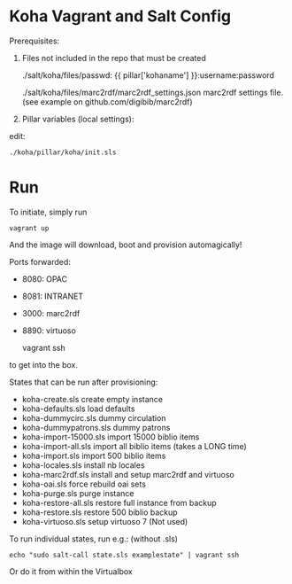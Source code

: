 Koha Vagrant and Salt Config
==========

Prerequisites:

1. Files not included in the repo that must be created

    ./salt/koha/files/passwd:
    {{ pillar['kohaname'] }}:username:password

    ./salt/koha/files/marc2rdf/marc2rdf_settings.json
    marc2rdf settings file. (see example on github.com/digibib/marc2rdf)

2. Pillar variables (local settings):

edit:

    ./koha/pillar/koha/init.sls


Run
===

To initiate, simply run 

    vagrant up

And the image will download, boot and provision automagically!

Ports forwarded:

* 8080: OPAC
* 8081: INTRANET
* 3000: marc2rdf
* 8890: virtuoso

    vagrant ssh

to get into the box.


States that can be run after provisioning:

* koha-create.sls        create empty instance
* koha-defaults.sls      load defaults
* koha-dummycirc.sls     dummy circulation
* koha-dummypatrons.sls  dummy patrons
* koha-import-15000.sls  import 15000 biblio items
* koha-import-all.sls    import all biblio items (takes a LONG time) 
* koha-import.sls        import 500 biblio items
* koha-locales.sls       install nb locales
* koha-marc2rdf.sls      install and setup marc2rdf and virtuoso
* koha-oai.sls           force rebuild oai sets
* koha-purge.sls         purge instance
* koha-restore-all.sls   restore full instance from backup
* koha-restore.sls       restore 500 biblio backup
* koha-virtuoso.sls      setup virtuoso 7 (Not used)

To run individual states, run e.g.: (without .sls)

    echo "sudo salt-call state.sls examplestate" | vagrant ssh

Or do it from within the Virtualbox